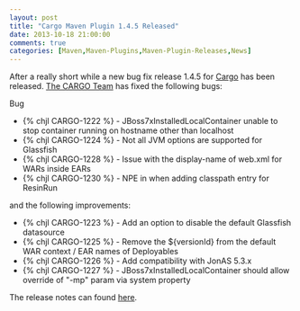 ```yaml
---
layout: post
title: "Cargo Maven Plugin 1.4.5 Released"
date: 2013-10-18 21:00:00
comments: true
categories: [Maven,Maven-Plugins,Maven-Plugin-Releases,News]
---
```


After a really short while a new bug fix release 1.4.5 for [Cargo](http://cargo.codehaus.org) has been released.
[The CARGO Team](http://thread.gmane.org/gmane.comp.java.cargo.devel/14457) has fixed the following bugs:
<!-- more -->
Bug

 * {% chjl CARGO-1222 %} - JBoss7xInstalledLocalContainer unable to stop container running on hostname other than localhost
 * {% chjl CARGO-1224 %} - Not all JVM options are supported for Glassfish
 * {% chjl CARGO-1228 %} - Issue with the display-name of web.xml for WARs inside EARs
 * {% chjl CARGO-1230 %} - NPE in when adding classpath entry for ResinRun

and the following improvements:

 * {% chjl CARGO-1223 %} - Add an option to disable the default Glassfish datasource
 * {% chjl CARGO-1225 %} - Remove the ${versionId} from the default WAR context / EAR names of Deployables
 * {% chjl CARGO-1226 %} - Add compatibility with JonAS 5.3.x
 * {% chjl CARGO-1227 %} - JBoss7xInstalledLocalContainer should allow override of "-mp" param via system property


The release notes can found [here](https://jira.codehaus.org/secure/ReleaseNote.jspa?styleName=Html&projectId=10730&version=19557).

